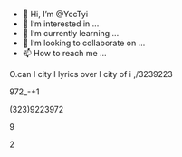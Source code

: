 - 👋 Hi, I’m @YccTyi
- 👀 I’m interested in ...
- 🌱 I’m currently learning ...
- 💞️ I’m looking to collaborate on ...
- 📫 How to reach me ...

<!---
YccTyi/YccTyi is a ✨ special ✨ repository because its `README.md` (this file) appears on your GitHub profile.
You can click the Preview link to take a look at your changes.
--->
O.can I city I lyrics over I city of i
,/3239223

972_-+1

(323)9223972

9




2
